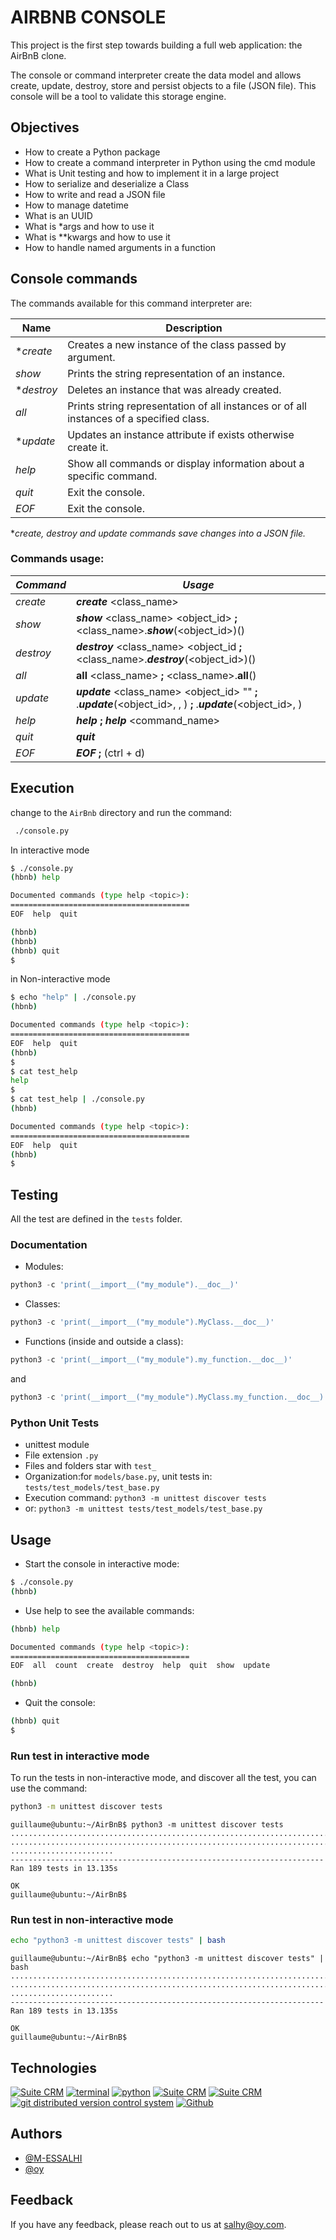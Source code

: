 # AIRBNB CONSOLE

This project is the first step towards building a full web application: the AirBnB clone.

The console or command interpreter create the data model and allows create, update, destroy, store and persist objects to a file (JSON file). This console will be a tool to validate this storage engine.



## Objectives

* How to create a Python package
* How to create a command interpreter in Python using the cmd module
* What is Unit testing and how to implement it in a large project
* How to serialize and deserialize a Class
* How to write and read a JSON file
* How to manage datetime
* What is an UUID
* What is *args and how to use it
* What is **kwargs and how to use it
* How to handle named arguments in a function

## Console commands

The commands available for this command interpreter are:

| Name       | Description   |
| ---------- | ------------- |
|**create*| Creates a new instance of the class passed by argument.|
|*show*| Prints the string representation of an instance.                                        |
|**destroy*| Deletes an instance that was already created.                                           |
|*all*| Prints string representation of all instances or of all instances of a specified class. |
|**update*| Updates an instance attribute if exists otherwise create it.                            |
|*help*| Show all commands or display information about a specific command.|
|*quit*| Exit the console.|
|*EOF*| Exit the console.|

**create, destroy and update commands save changes into a JSON file.*

### Commands usage:


| *Command*  | *Usage* |
| -------- | -------- |
|*create*  | ***create*** <class_name>|
|*show*    | ***show*** <class_name> <object_id> **;** <class_name>.***show***(<object_id>)()|
|*destroy* | ***destroy*** <class_name> <object_id **;** <class_name>.***destroy***(<object_id>)()|
| *all*    | **all** <class_name> **;** <class_name>.**all**()|
| *update* | ***update*** <class_name> <object_id> <attribute name> "<attribute value>" **;** <class name>.***update***(<object_id>, <attribute name>, <attribute value>) **;** <class name>.***update***(<object_id>, <dictionary representation>)|
| *help*   | ***help*** **;** ***help*** <command_name>|
| *quit*   | ***quit*** |
| *EOF*    | ***EOF*** **;** (ctrl + d)|

## Execution

change to the `AirBnb` directory and run the command:

```bash
 ./console.py
```

In interactive mode

```bash
$ ./console.py
(hbnb) help

Documented commands (type help <topic>):
========================================
EOF  help  quit

(hbnb)
(hbnb)
(hbnb) quit
$
```

in Non-interactive mode

```bash
$ echo "help" | ./console.py
(hbnb)

Documented commands (type help <topic>):
========================================
EOF  help  quit
(hbnb)
$
$ cat test_help
help
$
$ cat test_help | ./console.py
(hbnb)

Documented commands (type help <topic>):
========================================
EOF  help  quit
(hbnb)
$
```

## Testing

All the test are defined in the `tests` folder.

### Documentation

* Modules:

```python
python3 -c 'print(__import__("my_module").__doc__)'
```

* Classes:

```python
python3 -c 'print(__import__("my_module").MyClass.__doc__)'
```

* Functions (inside and outside a class):

```python
python3 -c 'print(__import__("my_module").my_function.__doc__)'
```

and

```python
python3 -c 'print(__import__("my_module").MyClass.my_function.__doc__)'
```

### Python Unit Tests

* unittest module
* File extension ``` .py ```
* Files and folders star with ```test_```
* Organization:for ```models/base.py```, unit tests in: ```tests/test_models/test_base.py```
* Execution command: ```python3 -m unittest discover tests```
* or: ```python3 -m unittest tests/test_models/test_base.py```





## Usage

* Start the console in interactive mode:

```bash
$ ./console.py
(hbnb)
```

* Use help to see the available commands:

```bash
(hbnb) help

Documented commands (type help <topic>):
========================================
EOF  all  count  create  destroy  help  quit  show  update

(hbnb)
```

* Quit the console:

```bash
(hbnb) quit
$
```

### Run test in interactive mode

To run the tests in non-interactive mode, and discover all the test, you can use the command:

```bash
python3 -m unittest discover tests
```

```
guillaume@ubuntu:~/AirBnB$ python3 -m unittest discover tests
...................................................................................
...................................................................................
.......................
----------------------------------------------------------------------
Ran 189 tests in 13.135s

OK
guillaume@ubuntu:~/AirBnB$
```


### Run test in non-interactive mode

```bash
echo "python3 -m unittest discover tests" | bash
```

```
guillaume@ubuntu:~/AirBnB$ echo "python3 -m unittest discover tests" | bash
...................................................................................
...................................................................................
.......................
----------------------------------------------------------------------
Ran 189 tests in 13.135s

OK
guillaume@ubuntu:~/AirBnB$
```



## Technologies

<!-- ubuntu -->
<a href="https://ubuntu.com/" target="_blank"> <img height="" src="https://img.shields.io/static/v1?label=&message=Ubuntu&color=E95420&logo=Ubuntu&logoColor=E95420&labelColor=2F333A" alt="Suite CRM"></a> <!-- bash --> <a href="https://www.gnu.org/software/bash/" target="_blank"> <img height="" src="https://img.shields.io/static/v1?label=&message=GNU%20Bash&color=4EAA25&logo=GNU%20Bash&logoColor=4EAA25&labelColor=2F333A" alt="terminal"></a> <!-- python--> <a href="https://www.python.org" target="_blank"> <img height="" src="https://img.shields.io/static/v1?label=&message=Python&color=FFD43B&logo=python&logoColor=3776AB&labelColor=2F333A" alt="python"></a> </a> <!-- vim --> <a href="https://www.vim.org/" target="_blank"> <img height="" src="https://img.shields.io/static/v1?label=&message=Vim&color=019733&logo=Vim&logoColor=019733&labelColor=2F333A" alt="Suite CRM"></a> <!-- vs code --> <a href="https://code.visualstudio.com/" target="_blank"> <img height="" src="https://img.shields.io/static/v1?label=&message=Visual%20Studio%20Code&color=5C2D91&logo=Visual%20Studio%20Code&logoColor=5C2D91&labelColor=2F333A" alt="Suite CRM"></a> </a><!-- git --> <a href="https://git-scm.com/" target="_blank"> <img height="" src="https://img.shields.io/static/v1?label=&message=Git&color=F05032&logo=Git&logoColor=F05032&labelColor=2F333A" alt="git distributed version control system"></a> <!-- github --> <a href="https://github.com" target="_blank"> <img height="" src="https://img.shields.io/static/v1?label=&message=GitHub&color=181717&logo=GitHub&logoColor=f2f2f2&labelColor=2F333A" alt="Github"></a>
 <!-- Style guidelines -->

 ## Authors

- [@M-ESSALHI](https://www.github.com/)
- [@oy](https://www.github.com/)

## Feedback

If you have any feedback, please reach out to us at salhy@oy.com.